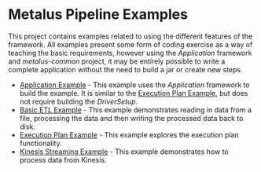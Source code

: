 # Metalus Pipeline Examples
This project contains examples related to using the different features of the framework. All examples present some form
of coding exercise as a way of teaching the basic requirements, however using the *Application* framework and 
*metalus-common* project, it may be entirely possible to write a complete application without the need to build a jar
or create new steps.

* [Application Example](../docs/application-example.md) - This example uses the *Application* framework to build the 
example. It is similar to the [Execution Plan Example](docs/pipeline-execution-plan-example.md), but does not
require building the *DriverSetup*.
* [Basic ETL Example](docs/simple-batch-example.md) - This example demonstrates reading in data from a file, processing 
the data and then writing the processed data back to disk. 
* [Execution Plan Example](docs/pipeline-execution-plan-example.md) - This example explores the execution plan functionality.
* [Kinesis Streaming Example](docs/kinesis-streaming-example.md) - This example demonstrates how to process data from Kinesis.
